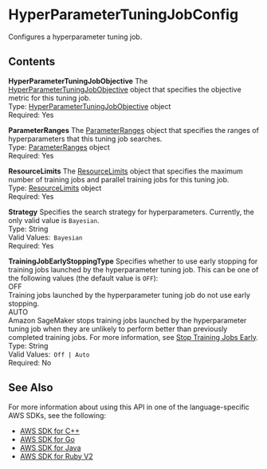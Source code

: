 # HyperParameterTuningJobConfig<a name="API_HyperParameterTuningJobConfig"></a>

Configures a hyperparameter tuning job\.

## Contents<a name="API_HyperParameterTuningJobConfig_Contents"></a>

 **HyperParameterTuningJobObjective**   <a name="SageMaker-Type-HyperParameterTuningJobConfig-HyperParameterTuningJobObjective"></a>
The [HyperParameterTuningJobObjective](API_HyperParameterTuningJobObjective.md) object that specifies the objective metric for this tuning job\.  
Type: [HyperParameterTuningJobObjective](API_HyperParameterTuningJobObjective.md) object  
Required: Yes

 **ParameterRanges**   <a name="SageMaker-Type-HyperParameterTuningJobConfig-ParameterRanges"></a>
The [ParameterRanges](API_ParameterRanges.md) object that specifies the ranges of hyperparameters that this tuning job searches\.  
Type: [ParameterRanges](API_ParameterRanges.md) object  
Required: Yes

 **ResourceLimits**   <a name="SageMaker-Type-HyperParameterTuningJobConfig-ResourceLimits"></a>
The [ResourceLimits](API_ResourceLimits.md) object that specifies the maximum number of training jobs and parallel training jobs for this tuning job\.  
Type: [ResourceLimits](API_ResourceLimits.md) object  
Required: Yes

 **Strategy**   <a name="SageMaker-Type-HyperParameterTuningJobConfig-Strategy"></a>
Specifies the search strategy for hyperparameters\. Currently, the only valid value is `Bayesian`\.  
Type: String  
Valid Values:` Bayesian`   
Required: Yes

 **TrainingJobEarlyStoppingType**   <a name="SageMaker-Type-HyperParameterTuningJobConfig-TrainingJobEarlyStoppingType"></a>
Specifies whether to use early stopping for training jobs launched by the hyperparameter tuning job\. This can be one of the following values \(the default value is `OFF`\):    
OFF  
Training jobs launched by the hyperparameter tuning job do not use early stopping\.  
AUTO  
Amazon SageMaker stops training jobs launched by the hyperparameter tuning job when they are unlikely to perform better than previously completed training jobs\. For more information, see [Stop Training Jobs Early](http://docs.aws.amazon.com/sagemaker/latest/dg/automatic-model-tuning-early-stopping.html)\.
Type: String  
Valid Values:` Off | Auto`   
Required: No

## See Also<a name="API_HyperParameterTuningJobConfig_SeeAlso"></a>

For more information about using this API in one of the language\-specific AWS SDKs, see the following:
+  [AWS SDK for C\+\+](https://docs.aws.amazon.com/goto/SdkForCpp/sagemaker-2017-07-24/HyperParameterTuningJobConfig) 
+  [AWS SDK for Go](https://docs.aws.amazon.com/goto/SdkForGoV1/sagemaker-2017-07-24/HyperParameterTuningJobConfig) 
+  [AWS SDK for Java](https://docs.aws.amazon.com/goto/SdkForJava/sagemaker-2017-07-24/HyperParameterTuningJobConfig) 
+  [AWS SDK for Ruby V2](https://docs.aws.amazon.com/goto/SdkForRubyV2/sagemaker-2017-07-24/HyperParameterTuningJobConfig) 